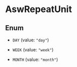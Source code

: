 

# AswRepeatUnit

## Enum


* `DAY` (value: `"day"`)

* `WEEK` (value: `"week"`)

* `MONTH` (value: `"month"`)



